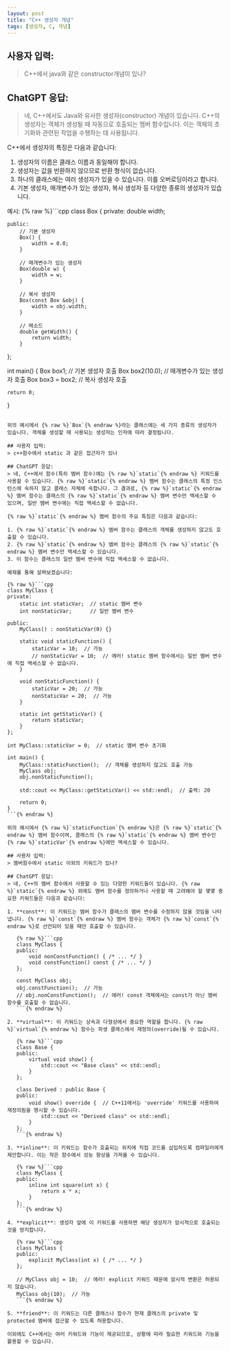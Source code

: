 ```yaml
---
layout: post
title: "C++ 생성자 개념"
tags: [생성자, C, 개념]
---
```


## 사용자 입력:
> C++에서 java와 같은 constructor개념이 있나?

## ChatGPT 응답:
> 네, C++에서도 Java와 유사한 생성자(constructor) 개념이 있습니다. C++의 생성자는 객체가 생성될 때 자동으로 호출되는 멤버 함수입니다. 이는 객체의 초기화와 관련된 작업을 수행하는 데 사용됩니다.

C++에서 생성자의 특징은 다음과 같습니다:

1. 생성자의 이름은 클래스 이름과 동일해야 합니다.
2. 생성자는 값을 반환하지 않으므로 반환 형식이 없습니다.
3. 하나의 클래스에는 여러 생성자가 있을 수 있습니다. 이를 오버로딩이라고 합니다.
4. 기본 생성자, 매개변수가 있는 생성자, 복사 생성자 등 다양한 종류의 생성자가 있습니다.

예시:
{% raw %}```cpp
class Box {
    private:
        double width;
    
    public:
        // 기본 생성자
        Box() {
            width = 0.0;
        }

        // 매개변수가 있는 생성자
        Box(double w) {
            width = w;
        }

        // 복사 생성자
        Box(const Box &obj) {
            width = obj.width;
        }

        // 메소드
        double getWidth() {
            return width;
        }
};

int main() {
    Box box1;            // 기본 생성자 호출
    Box box2(10.0);      // 매개변수가 있는 생성자 호출
    Box box3 = box2;    // 복사 생성자 호출

    return 0;
}
```{% endraw %}

위의 예시에서 {% raw %}`Box`{% endraw %}라는 클래스에는 세 가지 종류의 생성자가 있습니다. 객체를 생성할 때 사용되는 생성자는 인자에 따라 결정됩니다.

## 사용자 입력:
> c++함수에서 static 과 같은 접근자가 있나

## ChatGPT 응답:
> 네, C++에서 함수(특히 멤버 함수)에는 {% raw %}`static`{% endraw %} 키워드를 사용할 수 있습니다. {% raw %}`static`{% endraw %} 멤버 함수는 클래스의 특정 인스턴스에 속하지 않고 클래스 자체에 속합니다. 그 결과로, {% raw %}`static`{% endraw %} 멤버 함수는 클래스의 {% raw %}`static`{% endraw %} 멤버 변수만 액세스할 수 있으며, 일반 멤버 변수에는 직접 액세스할 수 없습니다.

{% raw %}`static`{% endraw %} 멤버 함수의 주요 특징은 다음과 같습니다:

1. {% raw %}`static`{% endraw %} 멤버 함수는 클래스의 객체를 생성하지 않고도 호출할 수 있습니다.
2. {% raw %}`static`{% endraw %} 멤버 함수는 클래스의 {% raw %}`static`{% endraw %} 멤버 변수만 액세스할 수 있습니다.
3. 이 함수는 클래스의 일반 멤버 변수에 직접 액세스할 수 없습니다.

예제를 통해 살펴보겠습니다:

{% raw %}```cpp
class MyClass {
private:
    static int staticVar;  // static 멤버 변수
    int nonStaticVar;      // 일반 멤버 변수

public:
    MyClass() : nonStaticVar(0) {}

    static void staticFunction() {
        staticVar = 10;  // 가능
        // nonStaticVar = 10;  // 에러! static 멤버 함수에서는 일반 멤버 변수에 직접 액세스할 수 없습니다.
    }

    void nonStaticFunction() {
        staticVar = 20;  // 가능
        nonStaticVar = 20;  // 가능
    }

    static int getStaticVar() {
        return staticVar;
    }
};

int MyClass::staticVar = 0;  // static 멤버 변수 초기화

int main() {
    MyClass::staticFunction();  // 객체를 생성하지 않고도 호출 가능
    MyClass obj;
    obj.nonStaticFunction();

    std::cout << MyClass::getStaticVar() << std::endl;  // 출력: 20

    return 0;
}
```{% endraw %}

위의 예시에서 {% raw %}`staticFunction`{% endraw %}은 {% raw %}`static`{% endraw %} 멤버 함수이며, 클래스의 {% raw %}`static`{% endraw %} 멤버 변수인 {% raw %}`staticVar`{% endraw %}에만 액세스할 수 있습니다.

## 사용자 입력:
> 멤버함수에서 static 이외의 키워드가 있나?

## ChatGPT 응답:
> 네, C++의 멤버 함수에서 사용할 수 있는 다양한 키워드들이 있습니다. {% raw %}`static`{% endraw %} 외에도 멤버 함수를 정의하거나 사용할 때 고려해야 할 몇몇 중요한 키워드들은 다음과 같습니다:

1. **const**: 이 키워드는 멤버 함수가 클래스의 멤버 변수를 수정하지 않을 것임을 나타냅니다. {% raw %}`const`{% endraw %} 멤버 함수는 객체가 {% raw %}`const`{% endraw %}로 선언되어 있을 때만 호출할 수 있습니다.

   {% raw %}```cpp
   class MyClass {
   public:
       void nonConstFunction() { /* ... */ }
       void constFunction() const { /* ... */ }
   };

   const MyClass obj;
   obj.constFunction();  // 가능
   // obj.nonConstFunction();  // 에러! const 객체에서는 const가 아닌 멤버 함수를 호출할 수 없습니다.
   ```{% endraw %}

2. **virtual**: 이 키워드는 상속과 다형성에서 중요한 역할을 합니다. {% raw %}`virtual`{% endraw %} 함수는 파생 클래스에서 재정의(override)될 수 있습니다. 

   {% raw %}```cpp
   class Base {
   public:
       virtual void show() {
           std::cout << "Base class" << std::endl;
       }
   };

   class Derived : public Base {
   public:
       void show() override {  // C++11에서는 'override' 키워드를 사용하여 재정의됨을 명시할 수 있습니다.
           std::cout << "Derived class" << std::endl;
       }
   };
   ```{% endraw %}

3. **inline**: 이 키워드는 함수가 호출되는 위치에 직접 코드를 삽입하도록 컴파일러에게 제안합니다. 이는 작은 함수에서 성능 향상을 가져올 수 있습니다.

   {% raw %}```cpp
   class MyClass {
   public:
       inline int square(int x) {
           return x * x;
       }
   };
   ```{% endraw %}

4. **explicit**: 생성자 앞에 이 키워드를 사용하면 해당 생성자가 암시적으로 호출되는 것을 방지합니다.

   {% raw %}```cpp
   class MyClass {
   public:
       explicit MyClass(int x) { /* ... */ }
   };

   // MyClass obj = 10;  // 에러! explicit 키워드 때문에 암시적 변환은 허용되지 않습니다.
   MyClass obj(10);  // 가능
   ```{% endraw %}

5. **friend**: 이 키워드는 다른 클래스나 함수가 현재 클래스의 private 및 protected 멤버에 접근할 수 있도록 허용합니다.

이외에도 C++에서는 여러 키워드와 기능이 제공되므로, 상황에 따라 필요한 키워드와 기능을 활용할 수 있습니다.

